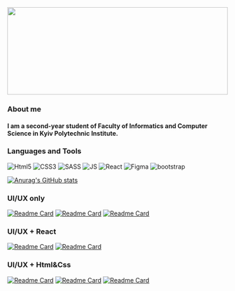 
<img src="https://media.giphy.com/media/10zxDv7Hv5RF9C/giphy.gif" width="100%" height="200" />


### About me
#### I am a second-year student of Faculty of Informatics and Computer Science in Kyiv Polytechnic Institute.

### Languages and Tools
![Html5](https://img.shields.io/badge/-Html5-41AB58?style=for-the-badge&logo=html5&logoColor=ffffff)
![CSS3](https://img.shields.io/badge/-CSS3-41AB58?style=for-the-badge&logo=css3&logoColor=ffffff)
![SASS](https://img.shields.io/badge/-SASS-41AB58?style=for-the-badge&logo=sass&logoColor=ffffff)
![JS](https://img.shields.io/badge/-JavaScript/es6-41AB58?style=for-the-badge&logo=javascript&logoColor=ffffff)
![React](https://img.shields.io/badge/-React+MUI-41AB58?style=for-the-badge&logo=react&logoColor=ffffff)
![Figma](https://img.shields.io/badge/-Figma-41AB58?style=for-the-badge&logo=figma&logoColor=ffffff)
![bootstrap](https://img.shields.io/badge/-bootstrap5-41AB58?style=for-the-badge&logo=bootstrap&logoColor=ffffff)

[![Anurag's GitHub stats](https://github-readme-stats.vercel.app/api?username=yeezysmem&theme=dark)](https://github.com/yeezysmem/github-readme-stats)

### UI/UX only
[![Readme Card](https://github-readme-stats.vercel.app/api/pin/?username=yeezysmem&repo=WebDEFI&theme=dark)](https://github.com/yeezysmem/WebDefi)
[![Readme Card](https://github-readme-stats.vercel.app/api/pin/?username=yeezysmem&repo=CompX-Design&theme=dark)](https://github.com/yeezysmem/CompX-Design)
[![Readme Card](https://github-readme-stats.vercel.app/api/pin/?username=yeezysmem&repo=MedConsult&theme=dark)](https://github.com/yeezysmem/MedConsult)

### UI/UX + React

[![Readme Card](https://github-readme-stats.vercel.app/api/pin/?username=yeezysmem&repo=heine-front&theme=dark)](https://github.com/yeezysmem/heine-front)
[![Readme Card](https://github-readme-stats.vercel.app/api/pin/?username=WebDefi&repo=compx-gigabyte&theme=dark)](https://github.com/yeezysmem/compx-gigabyte)


### UI/UX + Html&Css

[![Readme Card](https://github-readme-stats.vercel.app/api/pin/?username=yeezysmem&repo=crypto&theme=dark)](https://github.com/yeezysmem/crypto)
[![Readme Card](https://github-readme-stats.vercel.app/api/pin/?username=yeezysmem&repo=topAnti&theme=dark)](https://github.com/yeezysmem/topAnti)
[![Readme Card](https://github-readme-stats.vercel.app/api/pin/?username=yeezysmem&repo=MedicLine.io&theme=dark)](https://github.com/yeezysmem/MedicLine.io)





